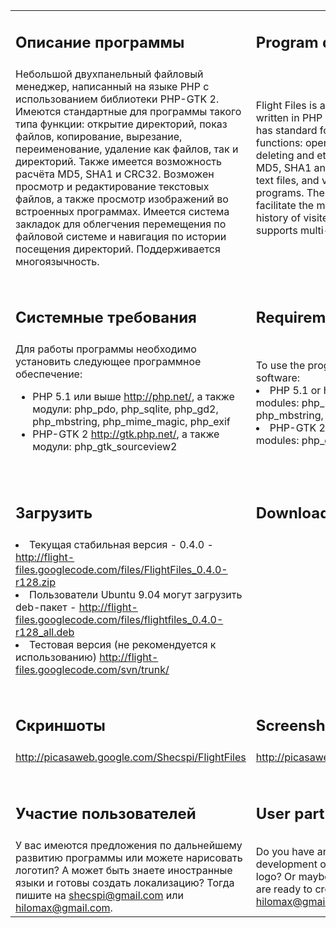 <table>
<blockquote><tr>
<blockquote><td><h2>Описание программы</h2></td>
<td><h2>Program description</h2></td>
</blockquote></tr>
<tr>
<blockquote><td>Небольшой двухпанельный файловый менеджер, написанный на языке PHP с использованием библиотеки PHP-GTK 2. Имеются стандартные для программы такого типа функции: открытие директорий, показ файлов, копирование, вырезание, переименование, удаление как файлов, так и директорий. Также имеется возможность расчёта MD5, SHA1 и CRC32. Возможен просмотр и редактирование текстовых файлов, а также просмотр изображений во встроенных программах. Имеется система закладок для облегчения перемещения по файловой системе и навигация по истории посещения директорий. Поддерживается многоязычность.</td>
<td>Flight Files is a small two-pane file manager written in PHP using the library PHP-GTK 2. It has standard for programs of this type of functions: opening, copy, cuting, renaming, deleting and etc. You can also calculate the MD5, SHA1 and CRC32. You can view and edit text files, and view images in embedded programs. There is a bookmarks system to facilitate the movement of the file system and a history of visited directories. Flight Files supports multi-lingual.</td>
</blockquote></tr>
<tr><td><br /></td><td><br /></td></tr>
<tr>
<blockquote><td><h2>Системные требования</h2></td>
<td><h2>Requirements</h2></td>
</blockquote></tr>
<tr>
<blockquote><td>Для работы программы необходимо установить следующее программное обеспечение:<br>
</blockquote></blockquote><ul><li>PHP 5.1 или выше <a href='http://php.net/'>http://php.net/</a>, а также модули: php_pdo, php_sqlite, php_gd2, php_mbstring, php_mime_magic, php_exif<br>
</li><li>PHP-GTK 2 <a href='http://gtk.php.net/'>http://gtk.php.net/</a>, а также модули: php_gtk_sourceview2<br>
<a href='Hidden comment: 
Для пользователей операционной системы Windows был собран специальный пакет, включающий в себя саму программу, а также интерпретатор PHP (со всеми необходимыми библиотеками), благодаря чему удалось упростить процесс установки и дальнейшего использования.
'></a></td>
<blockquote><td>To use the program you need to install following software:<br>
</blockquote></li><li>PHP 5.1 or higher <a href='http://php.net/'>http://php.net/</a>, and also modules: php_pdo, php_sqlite, php_gd2, php_mbstring, php_mime_magic, php_exif<br>
</li><li>PHP-GTK 2 <a href='http://gtk.php.net/'>http://gtk.php.net/</a>, and also modules: php_gtk_sourceview2<br>
<a href='Hidden comment: 
Для пользователей операционной системы Windows был собран специальный пакет, включающий в себя саму программу, а также интерпретатор PHP (со всеми необходимыми библиотеками), благодаря чему удалось упростить процесс установки и дальнейшего использования.
'></a></td>
<blockquote></tr>
<tr><td><br /></td><td><br /></td></tr>
<tr>
<blockquote><td><h2>Загрузить</h2></td>
<td><h2>Download</h2></td>
</blockquote></tr>
<tr>
<blockquote><td>
</blockquote></blockquote></li><li>Текущая стабильная версия - 0.4.0 - <a href='http://flight-files.googlecode.com/files/FlightFiles_0.4.0-r128.zip'>http://flight-files.googlecode.com/files/FlightFiles_0.4.0-r128.zip</a>
</li><li>Пользователи Ubuntu 9.04 могут загрузить deb-пакет - <a href='http://flight-files.googlecode.com/files/flightfiles_0.4.0-r128_all.deb'>http://flight-files.googlecode.com/files/flightfiles_0.4.0-r128_all.deb</a>
</li><li>Тестовая версия (не рекомендуется к использованию) <a href='http://flight-files.googlecode.com/svn/trunk/'>http://flight-files.googlecode.com/svn/trunk/</a>
<a href='Hidden comment: 
* Специальный полный дистрибьютив для пользователей Windows:
'></a></td>
<blockquote><td></td>
</tr>
<tr><td><br /></td><td><br /></td></tr>
<tr>
<blockquote><td><h2>Скриншоты</h2></td>
<td><h2>Screenshots</h2></td>
</blockquote></tr>
<tr>
<blockquote><td><a href='http://picasaweb.google.com/Shecspi/FlightFiles'>http://picasaweb.google.com/Shecspi/FlightFiles</a></td>
<td><a href='http://picasaweb.google.com/Shecspi/FlightFiles'>http://picasaweb.google.com/Shecspi/FlightFiles</a></td>
</blockquote></tr>
<tr><td><br /></td><td><br /></td></tr>
<tr>
<blockquote><td><h2>Участие пользователей</h2></td>
<td><h2>User participation</h2></td>
</blockquote></tr>
<tr>
<blockquote><td>У вас имеются предложения по дальнейшему развитию программы или можете нарисовать логотип? А может быть знаете иностранные языки и готовы создать локализацию? Тогда пишите на <a href='mailto:shecspi@gmail.com'>shecspi@gmail.com</a> или <a href='mailto:hilomax@gmail.com'>hilomax@gmail.com</a>.</td>
<td>Do you have any suggestions for further development of the program or you can draw a logo? Or maybe you know foreign languages and are ready to create a localization? Then write to <a href='mailto:hilomax@gmail.com'>hilomax@gmail.com</a> or <a href='mailto:shecspi@gmail.com'>shecspi@gmail.com</a>.</td>
</blockquote></tr>
</table>